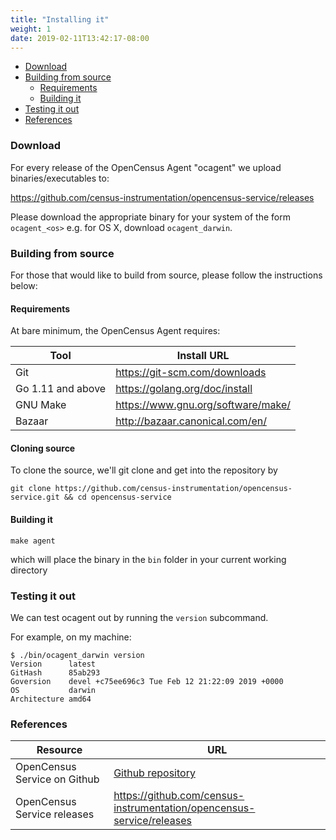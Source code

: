 ```yaml
---
title: "Installing it"
weight: 1
date: 2019-02-11T13:42:17-08:00
---
```


- [Download](#download)
- [Building from source](#building-from-source)
    - [Requirements](#requirements)
    - [Building it](#building-it)
- [Testing it out](#testing-it-out)
- [References](#references)

### Download
For every release of the OpenCensus Agent "ocagent" we upload binaries/executables to:

https://github.com/census-instrumentation/opencensus-service/releases


Please download the appropriate binary for your system of the form
`ocagent_<os>` e.g. for OS X, download `ocagent_darwin`.

### Building from source
For those that would like to build from source, please follow the instructions below:

#### Requirements
At bare minimum, the OpenCensus Agent requires:

Tool|Install URL
---|---
Git|https://git-scm.com/downloads
Go 1.11 and above|https://golang.org/doc/install
GNU Make|https://www.gnu.org/software/make/
Bazaar|http://bazaar.canonical.com/en/

#### Cloning source
To clone the source, we'll git clone and get into the repository by
```shell
git clone https://github.com/census-instrumentation/opencensus-service.git && cd opencensus-service
```

#### Building it
```shell
make agent
```
which will place the binary in the `bin` folder in your current working directory

### Testing it out
We can test ocagent out by running the `version` subcommand.

For example, on my machine:
```shell
$ ./bin/ocagent_darwin version
Version      latest
GitHash      85ab293
Goversion    devel +c75ee696c3 Tue Feb 12 21:22:09 2019 +0000
OS           darwin
Architecture amd64
```

### References

Resource|URL
---|---
OpenCensus Service on Github|[Github repository](https://github.com/census-instrumentation/opencensus-service)
OpenCensus Service releases|https://github.com/census-instrumentation/opencensus-service/releases
